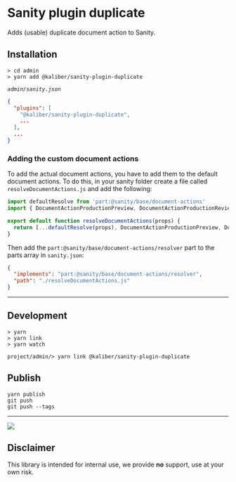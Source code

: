 # Sanity plugin duplicate
Adds (usable) duplicate document action to Sanity.

## Installation

```
> cd admin
> yarn add @kaliber/sanity-plugin-duplicate
```

_`admin/sanity.json`_

```json
{
  "plugins": [
    "@kaliber/sanity-plugin-duplicate",
    ...
  ],
  ...
}
```

### Adding the custom document actions

To add the actual document actions, you have to add them to the default document actions. To do this, in your sanity folder create a file called `resolveDocumentActions.js` and add the following:

```js
import defaultResolve from 'part:@sanity/base/document-actions'
import { DocumentActionProductionPreview, DocumentActionProductionReview } from '@kaliber/sanity-plugin-preview'

export default function resolveDocumentActions(props) {
  return [...defaultResolve(props), DocumentActionProductionPreview, DocumentActionProductionReview]
}
```

Then add the `part:@sanity/base/document-actions/resolver` part to the parts array in `sanity.json`:

```json
{
  "implements": "part:@sanity/base/document-actions/resolver",
  "path": "./resolveDocumentActions.js"
}
```

---

## Development

```
> yarn
> yarn link
> yarn watch
```

```
project/admin/> yarn link @kaliber/sanity-plugin-duplicate
```

## Publish

```
yarn publish
git push
git push --tags
```

---

![](https://media.giphy.com/media/3oriOfWPE8r5YeK3lK/giphy.gif)

## Disclaimer
This library is intended for internal use, we provide __no__ support, use at your own risk.
